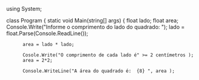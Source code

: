 using System;

class Program
{ 
     static void Main(string[]  args)
     { 
          float lado;
          float area;
          Console.Write("Informe o comprimento do lado do quadrado: ");
          lado = float.Parse(Console.ReadLine());

          area = lado * lado;

          Cosole.Write("O comprimento de cada lado é" >= 2 centímetros );
          area = 2*2;

          Console.WriteLine("A área do quadrado é:  {8} ", area );

          
        







